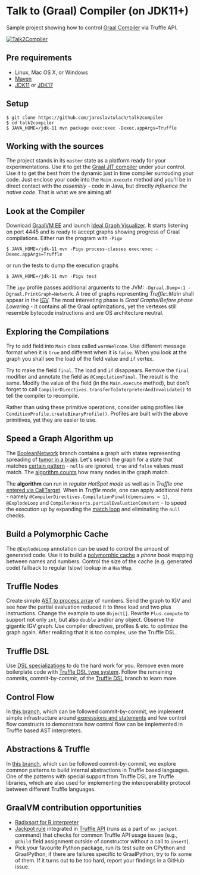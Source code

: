 # Talk to (Graal) Compiler (on JDK11+)

Sample project showing how to control [Graal Compiler](http://graalvm.org)
via Truffle API.

[![Talk2Compiler](https://github.com/JaroslavTulach/talk2compiler/actions/workflows/maven.yml/badge.svg)](https://github.com/JaroslavTulach/talk2compiler/actions/workflows/maven.yml)
## Pre requirements

- Linux, Mac OS X, or Windows
- [Maven](https://maven.apache.org)
- [JDK11](https://jdk.java.net/11/) or [JDK17](https://jdk.java.net/17/)

## Setup

```
$ git clone https://github.com/jaroslavtulach/talk2compiler
$ cd talk2compiler
$ JAVA_HOME=/jdk-11 mvn package exec:exec -Dexec.appArgs=Truffle
```

## Working with the sources

The project stands in its `master` state as a platform 
ready for your experimentations. Use it to get the
[Graal JIT compiler](http://graalvm.org)
under your control. Use it to get the best from the dynamic just in time
compiler surrouding your code. Just enclose your code into the 
`Main.execute` method and you'll be in direct contact with the *assembly* -
code in Java, but directly *influence the native code*. That is what
we are aiming at!

## Look at the Compiler

Download [GraalVM EE](http://graalvm.org) and launch
[Ideal Graph Visualizer](https://docs.oracle.com/en/graalvm/enterprise/21/docs/tools/igv/).
It starts listening on port 4445 and is ready to accept graphs showing
progress of Graal compilations. Either run the program with `-Pigv`
```
$ JAVA_HOME=/jdk-11 mvn -Pigv process-classes exec:exec -Dexec.appArgs=Truffle
```
or run the tests to dump the execution graphs
```
$ JAVA_HOME=/jdk-11 mvn -Pigv test
```
The `igv` profile passes additional arguments to the JVM:
`-Dgraal.Dump=:1 -Dgraal.PrintGraph=Network`.
A tree of graphs representing *Truffle::Main* shall appear in the
[IGV](https://docs.oracle.com/en/graalvm/enterprise/21/docs/tools/igv/).
The most interesting phase is *Graal Graphs/Before phase Lowering* - it
contains all the Graal optimizations, yet the vertexes still resemble bytecode
instructions and are OS architecture neutral.

## Exploring the Compilations

Try to add field into `Main` class called `warmWelcome`. Use different message
format when it is `true` and different when it is `false`. When you look at
the graph you shall see the load of the field value and `if` vertex.

Try to make the field `final`. The load and `if` disappears. Remove the `final`
modifier and annotate the field as `@CompilationFinal`. The result is the same.
Modify the value of the field (in the `Main.execute` method), but don't forget
to call `CompilerDirectives.transferToInterpreterAndInvalidate()` to tell the
compiler to recompile.

Rather than using these primitive operations, consider using profiles like
`ConditionProfile.createBinaryProfile()`. Profiles are built with the above
primitives, yet they are easier to use.

## Speed a Graph Algorithm up

The [BooleanNetwork](https://github.com/JaroslavTulach/talk2compiler/compare/BooleanNetwork) branch contains
a graph with states representing spreading of [tumor in a brain](https://github.com/JaroslavTulach/talk2compiler/blob/baafa0821eb81d6330e946d309669f6dede088e5/src/main/java/org/apidesign/demo/talk2compiler/bn/TumorCellPathway.java).
Let's search the graph for a state that matches [certain pattern](https://github.com/JaroslavTulach/talk2compiler/compare/BooleanNetwork#diff-699f4d29c2fc54c8baab4e1a2db5fead1d8e2b24aeca5fd7c02f983c0426676bR11) - `null`s are ignored, `true` and `false` values
must match. The [algorithm counts](https://github.com/JaroslavTulach/talk2compiler/compare/BooleanNetwork#diff-699f4d29c2fc54c8baab4e1a2db5fead1d8e2b24aeca5fd7c02f983c0426676bR88) how many nodes in the graph match.

The **algorithm** can run in _regular HotSpot mode_ as well as in _Truffle one_ [entered via CallTarget](https://github.com/JaroslavTulach/talk2compiler/compare/BooleanNetwork#diff-699f4d29c2fc54c8baab4e1a2db5fead1d8e2b24aeca5fd7c02f983c0426676bR26). When in _Truffle_ mode,
one can apply additional hints - namely `@CompilerDirectives.CompilationFinal(dimensions = 1)`, `@ExplodeLoop` and `CompilerAsserts.partialEvaluationConstant` -
to speed the execution up by expanding the [match loop](https://github.com/JaroslavTulach/talk2compiler/compare/BooleanNetwork#diff-699f4d29c2fc54c8baab4e1a2db5fead1d8e2b24aeca5fd7c02f983c0426676bR106) and eliminating the `null` checks.

## Build a Polymorphic Cache

The `@ExplodeLoop` annotation can be used to control the amount of generated code. Use it to build a [polymorphic cache](https://github.com/JaroslavTulach/talk2compiler/compare/PolymorphicCache) a _phone book_ mapping between names and numbers. Control the size of the cache (e.g. generated code) fallback to regular (slow) lookup in a `HashMap`.

## Truffle Nodes

Create simple [AST to process array](https://github.com/JaroslavTulach/talk2compiler/commit/f316b428d5474a60b6eec760f2d54c67b7d397f1)
of numbers. Send the graph to IGV and see how the partial evaluation reduced
it to three load and two plus instructions. Change the example to use `Object[]`.
Rewrite `Plus.compute` to support not only `int`, but also `double` and/or any object.
Observe the gigantic IGV graph. Use compiler directives, profiles & etc. to
optimize the graph again. After realizing that it is too complex, use
the Truffle DSL.

## Truffle DSL

Use [DSL specializations](https://github.com/JaroslavTulach/talk2compiler/commit/7f4f99940b9598bb745f71eeda9b9ac0f650a747)
to do the hard work for you. Remove even more boilerplate code with
[Truffle DSL type system](https://github.com/JaroslavTulach/talk2compiler/commit/33af44aa21466e9b5bcc61c163aa92b59b9ec2d4).
Follow the remaining commits, commit-by-commit, of the [Truffle DSL](https://github.com/JaroslavTulach/talk2compiler/compare/2022/dsl-typesystem)
branch to learn more.

## Control Flow

In [this branch](https://github.com/JaroslavTulach/talk2compiler/compare/2022/dsl-typesystem...2022/statements-and-expressions), which
can be followed commit-by-commit, we implement simple infrastructure around [expressions and statements](https://en.wikipedia.org/wiki/Statement_(computer_science%29#Expressions)) and
few control flow constructs to demonstrate how control flow can be implemented in Truffle based AST interpreters.

## Abstractions & Truffle

In [this branch](https://github.com/JaroslavTulach/talk2compiler/compare/2022/dsl-typesystem...2022/truffle-libs), which
can be followed commit-by-commit, we explore common patterns to build internal abstractions in Truffle based languages.
One of the patterns with special support from Truffle DSL are Truffle libraries, which are also used for implementing
the interoperability protocol between different Truffle languages.

## GraalVM contribution opportunities

* [Radixsort for R interpreter](https://github.com/oracle/fastr/issues/200)
* [Jackpot rule](https://netbeans.apache.org/jackpot/HintsFileFormat.html) integrated in [Truffle API](https://github.com/oracle/graal/blob/2fa61d7e952fc65f78e6d15674b9ed4afab58322/truffle/src/com.oracle.truffle.api/src/META-INF/upgrade/SuppressWarnings.hint) (runs as a part of `mx jackpot` command) that checks for common Truffle API usage issues (e.g., `@Child` field assignment outside of constructor without a call to `insert`).
* Pick your favourite Python package, run its test suite on CPython and GraalPython, if there are failures
specific to GraalPython, try to fix some of them. If it turns out to be too hard, report your findings
in a GitHub issue.
